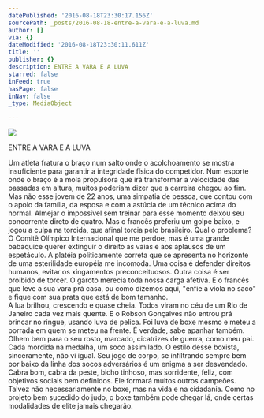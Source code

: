 ```yaml
---
datePublished: '2016-08-18T23:30:17.156Z'
sourcePath: _posts/2016-08-18-entre-a-vara-e-a-luva.md
author: []
via: {}
dateModified: '2016-08-18T23:30:11.611Z'
title: ''
publisher: {}
description: ENTRE A VARA E A LUVA
starred: false
inFeed: true
hasPage: false
inNav: false
_type: MediaObject

---
```

![](https://the-grid-user-content.s3-us-west-2.amazonaws.com/14ce3b74-c967-4190-9810-a0dfc864244b.jpg)

ENTRE A VARA E A LUVA

Um atleta fratura o braço num salto onde o acolchoamento se mostra insuficiente para garantir a integridade física do competidor. Num esporte onde o braço é a mola propulsora que irá transformar a velocidade das passadas em altura, muitos poderiam dizer que a carreira chegou ao fim. Mas não esse jovem de 22 anos, uma simpatia de pessoa, que contou com o apoio da família, da esposa e com a astúcia de um técnico acima do normal. Almejar o impossível sem treinar para esse momento deixou seu concorrente direto de quatro. Mas o francês preferiu um golpe baixo, e jogou a culpa na torcida, que afinal torcia pelo brasileiro. Qual o problema? O Comitê Olímpico Internacional que me perdoe, mas é uma grande babaquice querer extinguir o direito as vaias e aos aplausos de um espetáculo. A platéia politicamente correta que se apresenta no horizonte de uma esterilidade européia me incomoda. Uma coisa é defender direitos humanos, evitar os xingamentos preconceituosos. Outra coisa é ser proibido de torcer. O garoto merecia toda nossa carga afetiva. E o francês que leve a sua vara prá casa, ou como dizemos aqui, "enfie a viola no saco" e fique com sua prata que está de bom tamanho.  
A lua brilhou, crescendo e quase cheia. Todos viram no céu de um Rio de Janeiro cada vez mais quente. E o Robson Gonçalves não entrou prá brincar no ringue, usando luva de pelica. Foi luva de boxe mesmo e meteu a porrada em quem se meteu na frente. É verdade, sabe apanhar também. Olhem bem para o seu rosto, marcado, cicatrizes de guerra, como meu pai. Cada mordida na medalha, um soco assimilado. O estilo desse boxista, sinceramente, não vi igual. Seu jogo de corpo, se infiltrando sempre bem por baixo da linha dos socos adversários é um enigma a ser desvendado. Cabra bom, cabra da peste, bicho tinhoso, mas sorridente, feliz, com objetivos sociais bem definidos. Ele formará muitos outros campeões. Talvez não necessariamente no boxe, mas na vida e na cidadania. Como no projeto bem sucedido do judo, o boxe também pode chegar lá, onde certas modalidades de elite jamais chegarão.